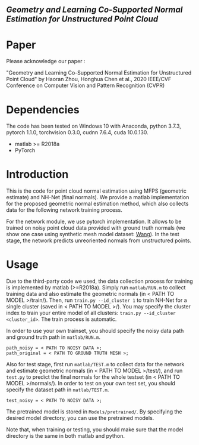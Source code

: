 ***Geometry and Learning Co-Supported Normal Estimation for Unstructured Point Cloud***
---

# Paper

Please acknowledge our paper :

"Geometry and Learning Co-Supported Normal Estimation for Unstructured Point Cloud" by Haoran Zhou, Honghua Chen et al., 2020 IEEE/CVF Conference on Computer Vision and Pattern Recognition (CVPR)

# Dependencies

The code has been tested on Windows 10 with Anaconda, python 3.7.3, pytorch 1.1.0, torchvision 0.3.0, cudnn 7.6.4, cuda 10.0.130.

- matlab >= R2018a
- PyTorch


# Introduction

This is the code for point cloud normal estimation using MFPS (geometric estimate) and NH-Net (final normals). We provide a matlab implementation for the proposed geometric normal estimation method, which also collects data for the following network training process.

For the network module, we use pytorch implementation. It allows to be trained on noisy point cloud data provided with ground truth normals (we show one case using synthetic mesh model dataset: [Wang](https://wang-ps.github.io/denoising.html)). In the test stage, the network predicts unreoriented normals from unstructured points.


# Usage

Due to the third-party code we used, the data collection process for training is implemented by matlab (>=R2018a). Simply run `matlab/RUN.m` to collect training data and also estimate the geometric normals (in < PATH TO MODEL >/train/). Then, run `train.py --id_cluster 1` to train NH-Net for a single cluster (saved in < PATH TO MODEL >/). You may specify the cluster index to train your entire model of all clusters: `train.py --id_cluster <cluster_id>`. The train process is automatic.

In order to use your own trainset, you should specify the noisy data path and ground truth path in `matlab/RUN.m`.
    
    path_noisy = < PATH TO NOISY DATA >;
    path_original = < PATH TO GROUND TRUTH MESH >;

Also for test stage, first run `matlab/TEST.m` to collect data for the network and estimate geometric normals (in < PATH TO MODEL >/test/), and run `test.py` to predict the final normals for the whole testset (in < PATH TO MODEL >/normals/). In order to test on your own test set, you should specify the dataset path in `matlab/TEST.m`.

    test_noisy = < PATH TO NOISY DATA >;

The pretrained model is stored in `Models/pretrained/`. By specifying the desired model directory, you can use the pretrained models.

Note that, when training or testing, you should make sure that the model directory is the same in both matlab and python.


